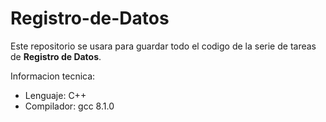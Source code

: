 # Registro-de-Datos
Este repositorio se usara para guardar todo el codigo de la serie de tareas de **Registro de Datos**.

Informacion tecnica:
 - Lenguaje: C++
 - Compilador: gcc 8.1.0
